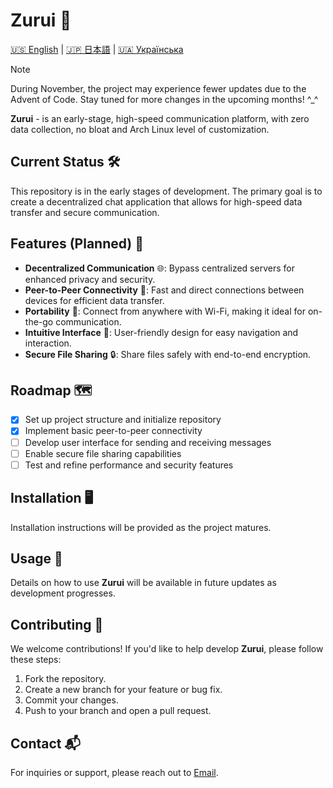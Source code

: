 # Zurui 🚀

[🇺🇸 English](README.md) | [🇯🇵 日本語](README_jap.md) | [🇺🇦 Українська](README_ukr.md)

> [!NOTE]  
> During November, the project may experience fewer updates due to the Advent of Code.
> Stay tuned for more changes in the upcoming months! ^_^

**Zurui** - is an early-stage, high-speed communication platform, with zero  data collection, no bloat and Arch Linux level of customization.
## Current Status 🛠️

This repository is in the early stages of development. The primary goal is to create a decentralized chat application that allows for high-speed data transfer and secure communication.

## Features (Planned) 🌟

-   **Decentralized Communication** 🌐: Bypass centralized servers for enhanced privacy and security.
-   **Peer-to-Peer Connectivity** 🔗: Fast and direct connections between devices for efficient data transfer.
-   **Portability** 📱: Connect from anywhere with Wi-Fi, making it ideal for on-the-go communication.
-   **Intuitive Interface** 🎨: User-friendly design for easy navigation and interaction.
-   **Secure File Sharing** 🔒: Share files safely with end-to-end encryption.

## Roadmap 🗺️

-   [x] Set up project structure and initialize repository
-   [x] Implement basic peer-to-peer connectivity
-   [ ] Develop user interface for sending and receiving messages
-   [ ] Enable secure file sharing capabilities
-   [ ] Test and refine performance and security features

## Installation 🖥️

Installation instructions will be provided as the project matures.

## Usage 📖

Details on how to use **Zurui** will be available in future updates as development progresses.

## Contributing 🤝

We welcome contributions! If you'd like to help develop **Zurui**, please follow these steps:

1. Fork the repository.
2. Create a new branch for your feature or bug fix.
3. Commit your changes.
4. Push to your branch and open a pull request.

## Contact 📬

For inquiries or support, please reach out to [Email](mailto:akzestia@gmail.com).
